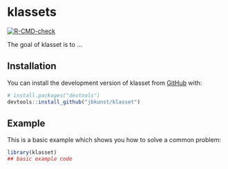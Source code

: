 
# klassets

<!-- badges: start -->
[![R-CMD-check](https://github.com/jbkunst/klasset/workflows/R-CMD-check/badge.svg)](https://github.com/jbkunst/klasset/actions)
<!-- badges: end -->

The goal of klasset is to ...

## Installation

You can install the development version of klasset from [GitHub](https://github.com/) with:

``` r
# install.packages("devtools")
devtools::install_github("jbkunst/klasset")
```

## Example

This is a basic example which shows you how to solve a common problem:

``` r
library(klasset)
## basic example code
```

